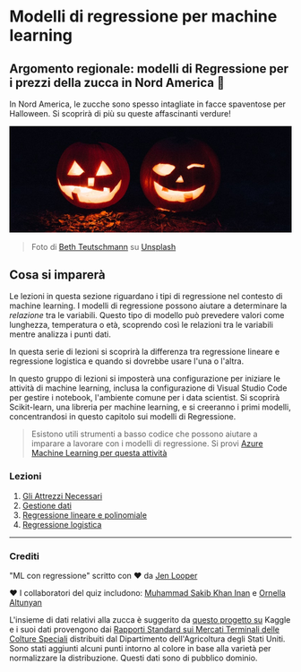 # Modelli di regressione per machine learning

## Argomento regionale: modelli di Regressione per i prezzi della zucca in Nord America 🎃

In Nord America, le zucche sono spesso intagliate in facce spaventose per Halloween. Si scoprirà di più su queste affascinanti verdure!

![jack-o-lantern](../images/jack-o-lanterns.jpg)
> Foto di <a href="https://unsplash.com/@teutschmann?utm_source=unsplash&utm_medium=referral&utm_content=creditCopyText">Beth Teutschmann</a> su <a href="https://unsplash.com/s/photos/jack-o-lanterns?utm_source=unsplash&utm_medium=referral&utm_content=creditCopyText">Unsplash</a>

## Cosa si imparerà

Le lezioni in questa sezione riguardano i tipi di regressione nel contesto di machine learning. I modelli di regressione possono aiutare a determinare la _relazione_ tra le variabili. Questo tipo di modello può prevedere valori come lunghezza, temperatura o età, scoprendo così le relazioni tra le variabili mentre analizza i punti dati.

In questa serie di lezioni si scoprirà la differenza tra regressione lineare e regressione logistica e quando si dovrebbe usare l'una o l'altra.

In questo gruppo di lezioni si imposterà una configurazione per iniziare le attività di machine learning, inclusa la configurazione di Visual Studio Code per gestire i notebook, l'ambiente comune per i data scientist. Si scoprirà Scikit-learn, una libreria per machine learning, e si creeranno i primi modelli, concentrandosi in questo capitolo sui modelli di Regressione.

> Esistono utili strumenti a basso codice che possono aiutare a imparare a lavorare con i modelli di regressione. Si provi [Azure Machine Learning per questa attività](https://docs.microsoft.com/learn/modules/create-regression-model-azure-machine-learning-designer/?WT.mc_id=academic-15963-cxa)

### Lezioni

1. [Gli Attrezzi Necessari](1-Tools/README.md)
2. [Gestione dati](2-Data/README.md)
3. [Regressione lineare e polinomiale](3-Linear/README.md)
4. [Regressione logistica](4-Logistic/README.md)

---
### Crediti

"ML con regressione" scritto con ♥️ da [Jen Looper](https://twitter.com/jenlooper)

♥️ I collaboratori del quiz includono: [Muhammad Sakib Khan Inan](https://twitter.com/Sakibinan) e [Ornella Altunyan](https://twitter.com/ornelladotcom)

L'insieme di dati relativi alla zucca è suggerito da [questo progetto su](https://www.kaggle.com/usda/a-year-of-pumpkin-prices) Kaggle e i suoi dati provengono dai [Rapporti Standard sui Mercati Terminali delle Colture Speciali](https://www.marketnews.usda.gov/mnp/fv-report-config-step1?type=termPrice)  distribuiti dal Dipartimento dell'Agricoltura degli Stati Uniti. Sono stati aggiunti alcuni punti intorno al colore in base alla varietà per normalizzare la distribuzione. Questi dati sono di pubblico dominio.
